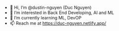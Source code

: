 - 👋 Hi, I’m @dustin-nguyen (Duc Nguyen)
- 👀 I’m interested in Back End Developing, AI and ML
- 🌱 I’m currently learning ML, DevOP
- 📫 Reach me at https://duc-nguyen.netlify.app/

<!---
dustin-nguyen/dustin-nguyen is a ✨ special ✨ repository because its `README.md` (this file) appears on your GitHub profile.
You can click the Preview link to take a look at your changes.
--->
